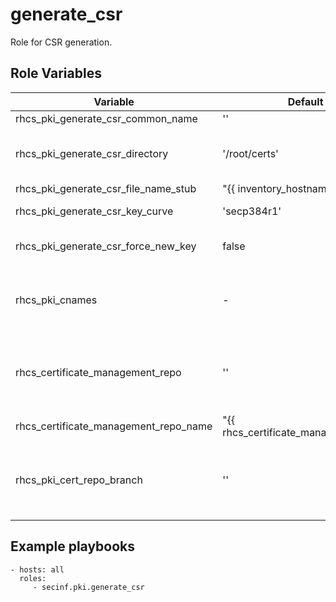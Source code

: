 # generate_csr
Role for CSR generation.

## Role Variables
**Variable** | **Default** | **Description**
--- | --- | --- 
rhcs_pki_generate_csr_common_name | '' | CN
rhcs_pki_generate_csr_directory | '/root/certs' | Location for stored certificates on host
rhcs_pki_generate_csr_file_name_stub | "{{ inventory_hostname | split('.') | first }}" | Stub naming for generated files (e.g. `aap` ~> `aap.key` / `aap.csr`)
rhcs_pki_generate_csr_key_curve | 'secp384r1' | Curve for private key
rhcs_pki_generate_csr_force_new_key | false | Force regenerate private key
rhcs_pki_cnames | - | Prompted additional CNAMEs for certificate
rhcs_certificate_management_repo | '' | The repository path where certificate information is stored
rhcs_certificate_management_repo_name | "{{ rhcs_certificate_management_repo | split('/') | last }}" | The repository name where certificate information is stored
rhcs_pki_cert_repo_branch | '' | (prod / preprod) branch for the certificate repo

## Example playbooks

```
- hosts: all
  roles:
     - secinf.pki.generate_csr
```
